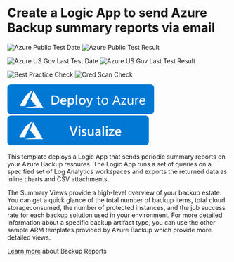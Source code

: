 # Create a Logic App to send Azure Backup summary reports via email

![Azure Public Test Date](https://azurequickstartsservice.blob.core.windows.net/badges/101-backup-summary-report/PublicLastTestDate.svg)
![Azure Public Test Result](https://azurequickstartsservice.blob.core.windows.net/badges/101-backup-summary-report/PublicDeployment.svg)

![Azure US Gov Last Test Date](https://azurequickstartsservice.blob.core.windows.net/badges/101-backup-summary-report/FairfaxLastTestDate.svg)
![Azure US Gov Last Test Result](https://azurequickstartsservice.blob.core.windows.net/badges/101-backup-summary-report/FairfaxDeployment.svg)

![Best Practice Check](https://azurequickstartsservice.blob.core.windows.net/badges/101-backup-summary-report/BestPracticeResult.svg)
![Cred Scan Check](https://azurequickstartsservice.blob.core.windows.net/badges/101-backup-summary-report/CredScanResult.svg)

[![Deploy To Azure](https://raw.githubusercontent.com/Azure/azure-quickstart-templates/master/1-CONTRIBUTION-GUIDE/images/deploytoazure.svg?sanitize=true)](https://portal.azure.com/#create/Microsoft.Template/uri/https%3A%2F%2Fraw.githubusercontent.com%2FAzure%2Fazure-quickstart-templates%2Fmaster%2F101-backup-summary-report%2Fazuredeploy.json)  [![Visualize](https://raw.githubusercontent.com/Azure/azure-quickstart-templates/master/1-CONTRIBUTION-GUIDE/images/visualizebutton.svg?sanitize=true)](http://armviz.io/#/?load=https%3A%2F%2Fraw.githubusercontent.com%2FAzure%2Fazure-quickstart-templates%2Fmaster%2F101-backup-summary-report%2Fazuredeploy.json)

This template deploys a Logic App that sends periodic summary reports on your Azure Backup resoures. The Logic App runs a set of queries on a specified set of Log Analytics workspaces and exports the returned data as inline charts and CSV attachments.

The Summary Views provide a high-level overview of your backup estate. You can get a quick glance of the total number of backup items, total cloud storageconsumed, the number of protected instances, and the job success rate for each backup solution used in your environment. For more detailed information about a specific backup artifact type, you can use the other sample ARM templates provided by Azure Backup which provide more detailed views.

[Learn more](https://aka.ms/AzureBackupReportDoc) about Backup Reports







